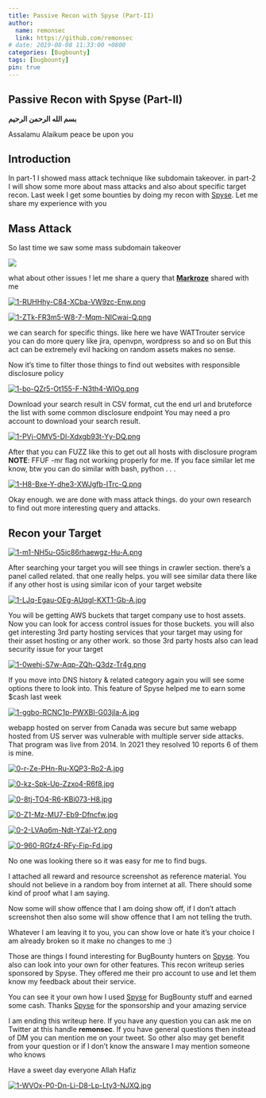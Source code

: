 ```yaml
---
title: Passive Recon with Spyse (Part-II)
author:
  name: remonsec
  link: https://github.com/remonsec
# date: 2019-08-08 11:33:00 +0800
categories: [Bugbounty]
tags: [bugbounty]
pin: true
---
```


## Passive Recon with Spyse (Part-II)

**بسم الله الرحمن الرحيم**

Assalamu Alaikum
peace be upon you

## Introduction

In part-1 I showed mass attack technique like subdomain takeover. in part-2 I will show some more about mass attacks and also about specific target recon. Last week I get some bounties by doing my recon with [Spyse](https://medium.com/u/943b150c124e?source=post_page-----3d6bce47365-----------------------------------). Let me share my experience with you

## Mass Attack

So last time we saw some mass subdomain takeover

[![](https://i.postimg.cc/x8Rmfm5q/0-T9-Xw-Bh-Ms-JCJAJSI.png)](https://postimg.cc/CnR5JzWV)

what about other issues ! let me share a query that [**Markroze**](https://twitter.com/_markroze) shared with me

[![1-RUHHhy-C84-XCba-VW9zc-Enw.png](https://i.postimg.cc/ydSvsQc8/1-RUHHhy-C84-XCba-VW9zc-Enw.png)](https://postimg.cc/34YgZZts)

[![1-ZTk-FR3m5-W8-7-Mqm-NICwai-Q.png](https://i.postimg.cc/Qd4b5GqM/1-ZTk-FR3m5-W8-7-Mqm-NICwai-Q.png)](https://postimg.cc/HrMXDNRG)

we can search for specific things. like here we have WATTrouter service you can do more query like jira, openvpn, wordpress so and so on
But this act can be extremely evil hacking on random assets makes no sense.

Now it’s time to filter those things to find out websites with responsible disclosure policy

[![1-bo-QZr5-Ot155-F-N3th4-WIOg.png](https://i.postimg.cc/Wpw0gcNP/1-bo-QZr5-Ot155-F-N3th4-WIOg.png)](https://postimg.cc/7bbCrcJB)

Download your search result in CSV format, cut the end url and bruteforce the list with some common disclosure endpoint 
You may need a pro account to download your search result.

[![1-PVj-OMV5-Dl-Xdxgb93t-Yy-DQ.png](https://i.postimg.cc/8z9vN1HL/1-PVj-OMV5-Dl-Xdxgb93t-Yy-DQ.png)](https://postimg.cc/gxyjKb10)

After that you can FUZZ like this to get out all hosts with disclosure program
**NOTE**: FFUF -mr flag not working properly for me. If you face similar let me know, btw you can do similar with bash, python . . .

[![1-H8-Bxe-Y-dhe3-XWJgfb-ITrc-Q.png](https://i.postimg.cc/tC1CyFmm/1-H8-Bxe-Y-dhe3-XWJgfb-ITrc-Q.png)](https://postimg.cc/JGLW5H8b)

Okay enough. we are done with mass attack things. do your own research to find out more interesting query and attacks.

## Recon your Target

[![1-m1-NH5u-G5ic86rhaewgz-Hu-A.png](https://i.postimg.cc/fb7YKGcX/1-m1-NH5u-G5ic86rhaewgz-Hu-A.png)](https://postimg.cc/7C6CPQQY)

After searching your target you will see things in crawler section. there’s a panel called related. that one really helps. you will see similar data there like if any other host is using similar icon of your target website

[![1-LJq-Egau-OEg-AUqgl-KXT1-Gb-A.jpg](https://i.postimg.cc/vmm6r4mR/1-LJq-Egau-OEg-AUqgl-KXT1-Gb-A.jpg)](https://postimg.cc/TKZwGYmQ)

You will be getting AWS buckets that target company use to host assets. Now you can look for access control issues for those buckets. you will also get interesting 3rd party hosting services that your target may using for their asset hosting or any other work. so those 3rd party hosts also can lead security issue for your target

[![1-0wehj-S7w-Aqp-ZQh-Q3dz-Tr4g.png](https://i.postimg.cc/vZ04ZGt0/1-0wehj-S7w-Aqp-ZQh-Q3dz-Tr4g.png)](https://postimg.cc/VJbf7QTt)

If you move into DNS history & related category again you will see some options there to look into. This feature of Spyse helped me to earn some $cash last week

[![1-ggbo-RCNC1p-PWXBl-G03jla-A.jpg](https://i.postimg.cc/TPmvH91n/1-ggbo-RCNC1p-PWXBl-G03jla-A.jpg)](https://postimg.cc/4KJ0Ypz3)

webapp hosted on server from Canada was secure but same webapp hosted from US server was vulnerable with multiple server side attacks. 
That program was live from 2014. In 2021 they resolved 10 reports 6 of them is mine.

[![0-r-Ze-PHn-Ru-XQP3-Ro2-A.jpg](https://i.postimg.cc/rFdnJpKr/0-r-Ze-PHn-Ru-XQP3-Ro2-A.jpg)](https://postimg.cc/2VD7jrdk)

[![0-kz-Spk-Up-Zzxo4-R6f8.jpg](https://i.postimg.cc/HxZz0Gmz/0-kz-Spk-Up-Zzxo4-R6f8.jpg)](https://postimg.cc/5Yz81R6Q)

[![0-8tj-TO4-R6-KBi073-H8.jpg](https://i.postimg.cc/xTS5KPDW/0-8tj-TO4-R6-KBi073-H8.jpg)](https://postimg.cc/9zJy2Zfp)

[![0-Z1-Mz-MU7-Eb9-Dfncfw.jpg](https://i.postimg.cc/1zTc4Gr7/0-Z1-Mz-MU7-Eb9-Dfncfw.jpg)](https://postimg.cc/xkvb4b7L)

[![0-2-LVAq6m-Ndt-YZal-Y2.png](https://i.postimg.cc/hjTxjHjh/0-2-LVAq6m-Ndt-YZal-Y2.png)](https://postimg.cc/xJjqppLS)

[![0-960-RGfz4-RFy-Fip-Fd.jpg](https://i.postimg.cc/LXKYrNTS/0-960-RGfz4-RFy-Fip-Fd.jpg)](https://postimg.cc/PLy5Db9V)

No one was looking there so it was easy for me to find bugs.

I attached all reward and resource screenshot as reference material. 
You should not believe in a random boy from internet at all. 
There should some kind of proof what I am saying.
 
Now some will show offence that I am doing show off, if I don’t attach screenshot then also some will show offence that I am not telling the truth.

Whatever I am leaving it to you, you can show love or hate it’s your choice I am already broken so it make no changes to me :)

Those are things I found interesting for BugBounty hunters on [Spyse](https://medium.com/u/943b150c124e?source=post_page-----3d6bce47365-----------------------------------). You also can look into your own for other features. This recon writeup series sponsored by Spyse. They offered me their pro account to use and let them know my feedback about their service.

You can see it your own how I used [Spyse](https://medium.com/u/943b150c124e?source=post_page-----3d6bce47365-----------------------------------) for BugBounty stuff and earned some cash. Thanks [Spyse](https://medium.com/u/943b150c124e?source=post_page-----3d6bce47365-----------------------------------) for the sponsorship and your amazing service

I am ending this writeup here. If you have any question you can ask me on Twitter at this handle **remonsec**. If you have general questions then instead of DM you can mention me on your tweet. So other also may get benefit from your question or if I don’t know the answare I may mention someone who knows

Have a sweet day everyone
Allah Hafiz

[![1-WVOx-P0-Dn-Li-D8-Lp-Lty3-NJXQ.jpg](https://i.postimg.cc/d15F80Df/1-WVOx-P0-Dn-Li-D8-Lp-Lty3-NJXQ.jpg)](https://postimg.cc/cgtPW0R7)
